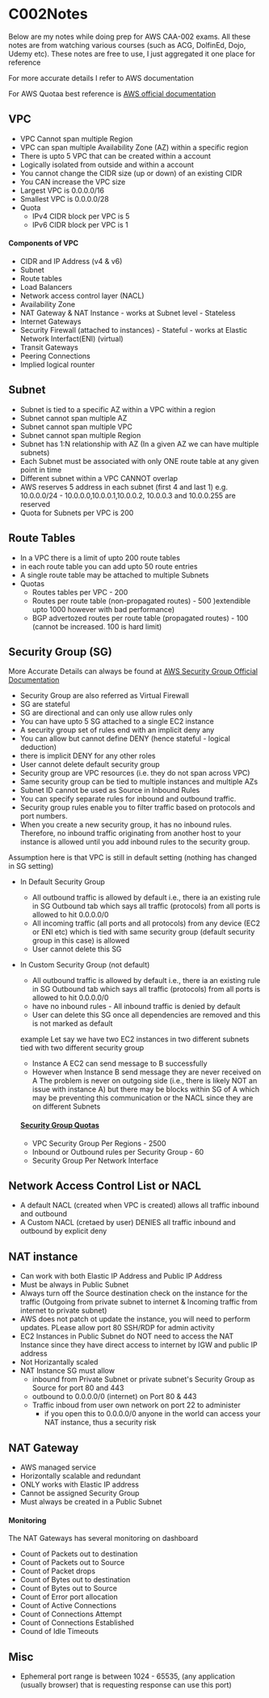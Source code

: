 # C002Notes
Below are my notes while doing prep for AWS CAA-002 exams. All these notes are from watching various courses (such as ACG, DolfinEd, Dojo, Udemy etc). These notes are free to use, I just aggregated it one place for reference

For more accurate details I refer to AWS documentation 

For AWS Quotaa best reference is [AWS official documentation](https://docs.aws.amazon.com/vpc/latest/userguide/amazon-vpc-limits.html)


## VPC 
- VPC Cannot span multiple Region
- VPC can span multiple Availability Zone (AZ) within a specific region
- There is upto 5 VPC that can be created within a account
- Logically isolated from outside and within a account
- You cannot change the CIDR size (up or down) of an existing CIDR
- You CAN increase the VPC size
- Largest VPC is 0.0.0.0/16
- Smallest VPC is 0.0.0.0/28
- Quota
  - IPv4 CIDR block per VPC is 5
  - IPv6 CIDR block per VPC is 1
  

#### Components of VPC
- CIDR and IP Address (v4 & v6)
- Subnet
- Route tables
- Load Balancers
- Network access control layer (NACL)
- Availability Zone
- NAT Gateway & NAT Instance - works at Subnet level - Stateless
- Internet Gateways
- Security Firewall (attached to instances) - Stateful - works at Elastic Network Interfact(ENI) (virtual)
- Transit Gateways
- Peering Connections
- Implied logical rounter


## Subnet
- Subnet is tied to a specific AZ within a VPC within a region
- Subnet cannot span multiple AZ
- Subnet cannot span multiple VPC
- Subnet cannot span multiple Region
- Subnet has 1:N relationship with AZ (In a given AZ we can have multiple subnets)
- Each Subnet must be associated with only ONE route table at any given point in time
- Different subnet within a VPC CANNOT overlap
- AWS reserves 5 address in each subnet (first 4 and last 1) e.g. 10.0.0.0/24 - 10.0.0.0,10.0.0.1,10.0.0.2, 10.0.0.3 and 10.0.0.255 are reserved
- Quota for Subnets per VPC is 200


## Route Tables
- In a VPC there is a limit of upto 200 route tables
- in each route table you can add upto 50 route entries
- A single route table may be attached to multiple Subnets
- Quotas
  - Routes tables per VPC - 200
  - Routes per route table (non-propagated routes) - 500 )extendible upto 1000 however with bad performance)
  - BGP advertozed routes per route table (propagated routes) - 100 (cannot be increased. 100 is hard limit)

## Security Group (SG)
More Accurate Details can always be found at [AWS Security Group Official Documentation](https://docs.aws.amazon.com/vpc/latest/userguide/VPC_SecurityGroups.html)

- Security Group are also referred as Virtual Firewall
- SG are stateful
- SG are directional and can only use allow rules only
- You can have upto 5 SG attached to a single EC2 instance
- A security group set of rules end with an implicit deny any
- You can allow but cannot define DENY (hence stateful - logical deduction)
- there is implicit DENY for any other roles
- User cannot delete default security group
- Security group are VPC resources (i.e. they do not span across VPC)
- Same security group can be tied to multiple instances and multiple AZs
- Subnet ID cannot be used as Source in Inbound Rules
- You can specify separate rules for inbound and outbound traffic.
- Security group rules enable you to filter traffic based on protocols and port numbers.
- When you create a new security group, it has no inbound rules. Therefore, no inbound traffic originating from another host to your instance is allowed until you add inbound rules to the security group.

Assumption here is that VPC is still in default setting (nothing has changed in SG setting)
- In Default Security Group
  - All outbound traffic is allowed by default i.e., there ia an existing rule in SG Outbound tab which says all traffic (protocols) from all ports is allowed to hit 0.0.0.0/0
  - All incoming traffic (all ports and all protocols) from any device (EC2 or ENI etc) which is tied with same security group (default security group in this case) is allowed
  - User cannot delete this SG
- In Custom Security Group (not default)
  - All outbound traffic is allowed by default i.e., there ia an existing rule in SG Outbound tab which says all traffic (protocols) from all ports is allowed to hit 0.0.0.0/0
  - have no inbound rules - All inbound traffic is denied by default
  - User can delete this SG once all dependencies are removed and this is not marked as default
  
  example
  Let say we have two EC2 instances in two different subnets tied with two different security group
  - Instance A EC2 can send message to B successfully
  - However when Instance B send message they are never received on A
  The problem is never on outgoing side (i.e., there is likely NOT an issue with instance A) but there may be blocks within SG of A which may be preventing this communication
  or the NACL since they are on different Subnets
  
  #### [Security Group Quotas](https://docs.aws.amazon.com/vpc/latest/userguide/amazon-vpc-limits.html)
  - VPC Security Group Per Regions - 2500
  - Inbound or Outbound rules per Security Group - 60
  - Security Group Per Network Interface
  
## Network Access Control List or NACL
  - A default NACL (created when VPC is created) allows all traffic inbound and outbound
  - A Custom NACL (cretaed by user) DENIES all traffic inbound and outbound by explicit deny
  

## NAT instance
  - Can work with both Elastic IP Address and Public IP Address
  - Must be always in Public Subnet
  - Always turn off the Source destination check on the instance for the traffic (Outgoing from private subnet to internet & Incoming traffic from internet to private subnet)
  - AWS does not patch ot update the instance, you will need to perform updates. PLease allow port 80 SSH/RDP for admin activity
  - EC2 Instances in Public Subnet do NOT need to access the NAT Instance since they have direct access to internet by IGW and public IP address
  - Not Horizantally scaled
  - NAT Instance SG must allow
    - inbound from Private Subnet or private subnet's Security Group as Source for port 80 and 443
    - outbound to 0.0.0.0/0 (internet) on Port 80 & 443
    - Traffic inboud from user own network on port 22 to administer
      - if you open this to 0.0.0.0/0 anyone in the world can access your NAT instance, thus a security risk 
   
## NAT Gateway
  - AWS managed service
  - Horizontally scalable and redundant
  - ONLY works with Elastic IP address
  - Cannot be assigned Security Group
  - Must always be created in a Public Subnet
  
  
  #### Monitoring
  The NAT Gateways has several monitoring on dashboard
  - Count of Packets out to destination
  - Count of Packets out to Source
  - Count of Packet drops
  - Count of Bytes out to destination
  - Count of Bytes out to Source
  - Count of Error port allocation
  - Count of Active Connections
  - Count of Connections Attempt
  - Count of Connections Established
  - Cound of Idle Timeouts
  
## Misc
  - Ephemeral port range is between 1024 - 65535, (any application (usually browser) that is requesting response can use this port)
